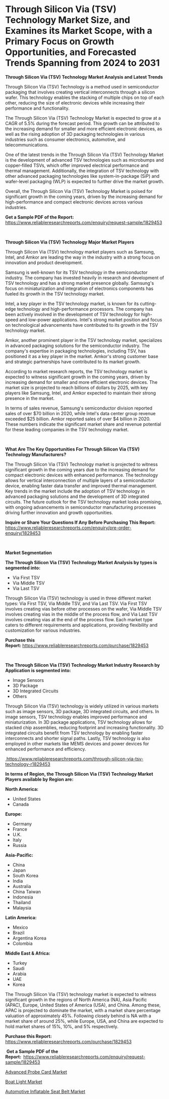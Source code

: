 <p><h1>Through Silicon Via (TSV) Technology Market Size, and Examines its Market Scope, with a Primary Focus on Growth Opportunities, and Forecasted Trends Spanning from 2024 to 2031</h1></p><p><strong>Through Silicon Via (TSV) Technology Market Analysis and Latest Trends</strong></p>
<p><p>Through Silicon Via (TSV) Technology is a method used in semiconductor packaging that involves creating vertical interconnects through a silicon wafer. This technology enables the stacking of multiple chips on top of each other, reducing the size of electronic devices while increasing their performance and functionality.</p><p>The Through Silicon Via (TSV) Technology Market is expected to grow at a CAGR of 5.5% during the forecast period. This growth can be attributed to the increasing demand for smaller and more efficient electronic devices, as well as the rising adoption of 3D packaging technologies in various industries such as consumer electronics, automotive, and telecommunications.</p><p>One of the latest trends in the Through Silicon Via (TSV) Technology Market is the development of advanced TSV technologies such as microbumps and copper-filled TSVs, which offer improved electrical performance and thermal management. Additionally, the integration of TSV technology with other advanced packaging technologies like system-in-package (SiP) and wafer-level packaging (WLP) is expected to further drive the market growth.</p><p>Overall, the Through Silicon Via (TSV) Technology Market is poised for significant growth in the coming years, driven by the increasing demand for high-performance and compact electronic devices across various industries.</p></p>
<p><strong>Get a Sample PDF of the Report:&nbsp;</strong> <a href="https://www.reliableresearchreports.com/enquiry/request-sample/1829453">https://www.reliableresearchreports.com/enquiry/request-sample/1829453</a></p>
<p>&nbsp;</p>
<p><strong>Through Silicon Via (TSV) Technology Major Market Players</strong></p>
<p><p>Through Silicon Via (TSV) technology market players such as Samsung, Intel, and Amkor are leading the way in the industry with a strong focus on innovation and product development. </p><p>Samsung is well-known for its TSV technology in the semiconductor industry. The company has invested heavily in research and development of TSV technology and has a strong market presence globally. Samsung's focus on miniaturization and integration of electronics components has fueled its growth in the TSV technology market.</p><p>Intel, a key player in the TSV technology market, is known for its cutting-edge technology and high-performance processors. The company has been actively involved in the development of TSV technology for high-speed and low-power applications. Intel's strong market position and focus on technological advancements have contributed to its growth in the TSV technology market.</p><p>Amkor, another prominent player in the TSV technology market, specializes in advanced packaging solutions for the semiconductor industry. The company's expertise in packaging technologies, including TSV, has positioned it as a key player in the market. Amkor's strong customer base and strategic partnerships have contributed to its market growth.</p><p>According to market research reports, the TSV technology market is expected to witness significant growth in the coming years, driven by increasing demand for smaller and more efficient electronic devices. The market size is projected to reach billions of dollars by 2025, with key players like Samsung, Intel, and Amkor expected to maintain their strong presence in the market.</p><p>In terms of sales revenue, Samsung's semiconductor division reported sales of over $70 billion in 2020, while Intel's data center group revenue exceeded $25 billion. Amkor reported sales of over $4 billion in 2020. These numbers indicate the significant market share and revenue potential for these leading companies in the TSV technology market.</p></p>
<p>&nbsp;</p>
<p><strong>What Are The Key Opportunities For Through Silicon Via (TSV) Technology Manufacturers?</strong></p>
<p><p>The Through Silicon Via (TSV) Technology market is projected to witness significant growth in the coming years due to the increasing demand for compact electronic devices with enhanced performance. The technology allows for vertical interconnection of multiple layers of a semiconductor device, enabling faster data transfer and improved thermal management. Key trends in the market include the adoption of TSV technology in advanced packaging solutions and the development of 3D integrated circuits. The future outlook for the TSV technology market looks promising, with ongoing advancements in semiconductor manufacturing processes driving further innovation and growth opportunities.</p></p>
<p><strong>Inquire or Share Your Questions If Any Before Purchasing This Report:</strong> <a href="https://www.reliableresearchreports.com/enquiry/pre-order-enquiry/1829453">https://www.reliableresearchreports.com/enquiry/pre-order-enquiry/1829453</a></p>
<p>&nbsp;</p>
<p><strong>Market Segmentation</strong></p>
<p><strong>The Through Silicon Via (TSV) Technology Market Analysis by types is segmented into:</strong></p>
<p><ul><li>Via First TSV</li><li>Via Middle TSV</li><li>Via Last TSV</li></ul></p>
<p><p>Through Silicon Via (TSV) technology is used in three different market types: Via First TSV, Via Middle TSV, and Via Last TSV. Via First TSV involves creating vias before other processes on the wafer, Via Middle TSV involves creating vias in the middle of the process flow, and Via Last TSV involves creating vias at the end of the process flow. Each market type caters to different requirements and applications, providing flexibility and customization for various industries.</p></p>
<p><strong>Purchase this Report:&nbsp;</strong><a href="https://www.reliableresearchreports.com/purchase/1829453">https://www.reliableresearchreports.com/purchase/1829453</a></p>
<p>&nbsp;</p>
<p><strong>The Through Silicon Via (TSV) Technology Market Industry Research by Application is segmented into:</strong></p>
<p><ul><li>Image Sensors</li><li>3D Package</li><li>3D Integrated Circuits</li><li>Others</li></ul></p>
<p><p>Through Silicon Via (TSV) technology is widely utilized in various markets such as image sensors, 3D package, 3D integrated circuits, and others. In image sensors, TSV technology enables improved performance and miniaturization. In 3D package applications, TSV technology allows for stacked chip assemblies, reducing footprint and increasing functionality. 3D integrated circuits benefit from TSV technology by enabling faster interconnects and shorter signal paths. Lastly, TSV technology is also employed in other markets like MEMS devices and power devices for enhanced performance and efficiency.</p></p>
<p><a href="https://www.reliableresearchreports.com/through-silicon-via-tsv-technology-r1829453">&nbsp;https://www.reliableresearchreports.com/through-silicon-via-tsv-technology-r1829453</a></p>
<p><strong>In terms of Region, the Through Silicon Via (TSV) Technology Market Players available by Region are:</strong></p>
<p>
    <p> <strong> North America: </strong>
        <ul>
            <li>United States</li>
            <li>Canada</li>
        </ul>
        </p> 
    <p> <strong> Europe: </strong>
        <ul>
            <li>Germany</li>
            <li>France</li>
            <li>U.K.</li>
            <li>Italy</li>
            <li>Russia</li>
        </ul>
        </p> 
    <p> <strong> Asia-Pacific: </strong>
        <ul>
            <li>China</li>
            <li>Japan</li>
            <li>South Korea</li>
            <li>India</li>
            <li>Australia</li>
            <li>China Taiwan</li>
            <li>Indonesia</li>
            <li>Thailand</li>
            <li>Malaysia</li>
        </ul>
        </p> 
    <p> <strong> Latin America: </strong>
        <ul>
            <li>Mexico</li>
            <li>Brazil</li>
            <li>Argentina Korea</li>
            <li>Colombia</li>
        </ul>
        </p> 
    <p> <strong> Middle East & Africa: </strong>
        <ul>
            <li>Turkey</li>
            <li>Saudi</li>
            <li>Arabia</li>
            <li>UAE</li>
            <li>Korea</li>
        </ul>
    </p>
    </p>
<p><p>The Through Silicon Via (TSV) technology market is expected to witness significant growth in the regions of North America (NA), Asia Pacific (APAC), Europe, United States of America (USA), and China. Among these, APAC is projected to dominate the market, with a market share percentage valuation of approximately 45%. Following closely behind is NA with a market share of around 25%, while Europe, USA, and China are expected to hold market shares of 15%, 10%, and 5% respectively.</p></p>
<p><strong>Purchase this Report: </strong><a href="https://www.reliableresearchreports.com/purchase/1829453">https://www.reliableresearchreports.com/purchase/1829453</a></p>
<p>&nbsp;<strong>Get a Sample PDF of the Report:&nbsp;&nbsp;</strong><a href="https://www.reliableresearchreports.com/enquiry/request-sample/1829453">https://www.reliableresearchreports.com/enquiry/request-sample/1829453</a></p>
<p><strong></strong></p>
<p><p><a href="https://medium.com/@cristinaschiller2022/global-advanced-probe-card-market-sector-types-applications-market-player-strategies-regional-5bcb2210fd5d">Advanced Probe Card Market</a></p><p><a href="https://medium.com/@daveblock12/insights-into-the-boat-light-market-size-which-is-expanding-with-a-9-1-cagr-from-2024-2031-8a8f7266057a">Boat Light Market</a></p><p><a href="https://medium.com/@eliasman59/automotive-inflatable-seat-belt-market-size-market-segmentation-market-trends-and-growth-analysis-51e7e421ac0d">Automotive Inflatable Seat Belt Market</a></p></p>